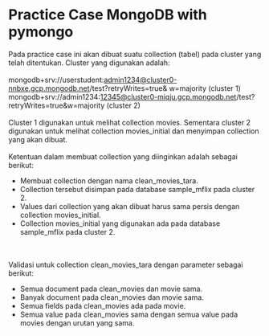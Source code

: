 # Practice Case MongoDB with pymongo
Pada practice case ini akan dibuat suatu collection (tabel) pada cluster yang telah ditentukan. Cluster yang digunakan adalah:
<br><br>
mongodb+srv://userstudent:admin1234@cluster0-nnbxe.gcp.mongodb.net/test?retryWrites=true& w=majority (cluster 1)
mongodb+srv://admin1234:12345@cluster0-miqju.gcp.mongodb.net/test?retryWrites=true&w=majority (cluster 2)
<br><br>
Cluster 1 digunakan untuk melihat collection movies. Sementara cluster 2 digunakan untuk melihat collection movies_initial dan menyimpan collection yang akan dibuat.
<br><br>
Ketentuan dalam membuat collection yang diinginkan adalah sebagai berikut:
- Membuat collection dengan nama clean_movies_tara.
- Collection tersebut disimpan pada database sample_mflix pada cluster 2.
- Values dari collection yang akan dibuat harus sama persis dengan collection movies_initial.
- Collection movies_initial yang digunakan ada pada database sample_mflix pada cluster 2.

<br><br>
Validasi untuk collection clean_movies_tara dengan parameter sebagai berikut:
- Semua document pada clean_movies dan movie sama.
- Banyak document pada clean_movies dan movie sama.
- Semua fields pada clean_movies ada pada movie.
- Semua value pada clean_movies sama dengan semua value pada movies dengan urutan yang sama.
